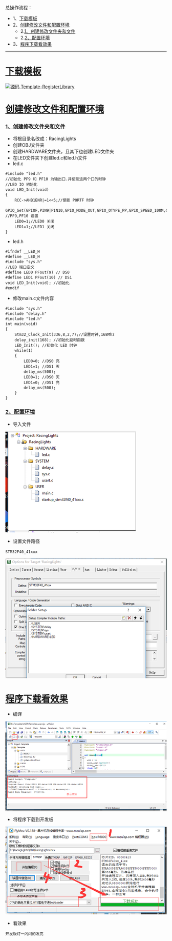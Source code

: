 总操作流程：
- 1、[下载模板](#STM-M4-01)
- 2、[创建修改文件和配置环境](#STM-M4-02)
    - 2.[1、创建修改文件夹和文件](#STM-M4-02-01)
    - 2.[2、配置环境](#STM-M4-02-02)
- 3、[程序下载看效果](#STM-M4-03)


***

# <a name="STM-M4-01" href="#" >下载模板</a>

[![](https://img.shields.io/badge/源码-Template--RegisterLibrary-blue.svg "源码 Template-RegisterLibrary")](https://github.com/lidekai/Template-RegisterLibrary.git)

# <a name="STM-M4-02" href="#" >创建修改文件和配置环境</a>

### <a name="STM-M4-02-01" href="#" >1、创建修改文件夹和文件</a>
- 将根目录名改成：RacingLights
- 创建OBJ文件夹
- 创建HARDWARE文件夹，且其下也创建LED文件夹
- 在LED文件夹下创建led.c和led.h文件
- led.c
```
#include "led.h"
//初始化 PF9 和 PF10 为输出口.并使能这两个口的时钟
//LED IO 初始化
void LED_Init(void)
{
	RCC->AHB1ENR|=1<<5;//使能 PORTF 时钟
	GPIO_Set(GPIOF,PIN9|PIN10,GPIO_MODE_OUT,GPIO_OTYPE_PP,GPIO_SPEED_100M,GPIO_PUPD_PU); //PF9,PF10 设置
	LED0=1;//LED0 关闭
	LED1=1;//LED1 关闭
}

```
- led.h
```
#ifndef __LED_H
#define __LED_H
#include "sys.h"
//LED 端口定义
#define LED0 PFout(9) // DS0
#define LED1 PFout(10) // DS1
void LED_Init(void); //初始化
#endif

```
- 修改main.c文件内容
```
#include "sys.h"
#include "delay.h"
#include "led.h"
int main(void)
{
	Stm32_Clock_Init(336,8,2,7);//设置时钟,168Mhz
	delay_init(168); //初始化延时函数
	LED_Init(); //初始化 LED 时钟
	while(1)
	{
		LED0=0; //DS0 亮
		LED1=1; //DS1 灭
		delay_ms(500);
		LED0=1; //DS0 灭
		LED1=0; //DS1 亮
		delay_ms(500);
	}
}

```
### <a name="STM-M4-02-02" href="#" >2、配置环境</a>
- 导入文件

![](image/6-1.png)

- 设置文件路径

`STM32F40_41xxx`

![](image/6-2.png)


# <a name="STM-M4-03" href="#" >程序下载看效果</a>
- 编译

![](image/3-13.png)

- 将程序下载到开发板

![](image/5-3.png)

- 看效果

`开发板灯一闪闪的发亮`